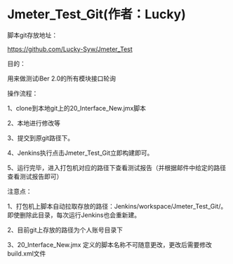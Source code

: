 # Jmeter_Test_Git(作者：Lucky)

脚本git存放地址：

https://github.com/Lucky-Syw/Jmeter_Test

目的：

用来做测试iBer 2.0的所有模块接口轮询

操作流程：

1、clone到本地git上的20_Interface_New.jmx脚本

2、本地进行修改等

3、提交到原git路径下。

4、Jenkins执行点击Jmeter_Test_Git立即构建即可。

5、运行完毕，进入打包机对应的路径下查看测试报告（并根据邮件中给定的路径查看测试报告即可）


注意点：

1、打包机上脚本自动拉取存放的路径：Jenkins/workspace/Jmeter_Test_Git/。即使删除此目录，每次运行Jenkins也会重新建。

2、目前git上存放的路径为个人账号目录下

3、20_Interface_New.jmx 定义的脚本名称不可随意更改，更改后需要修改build.xml文件


